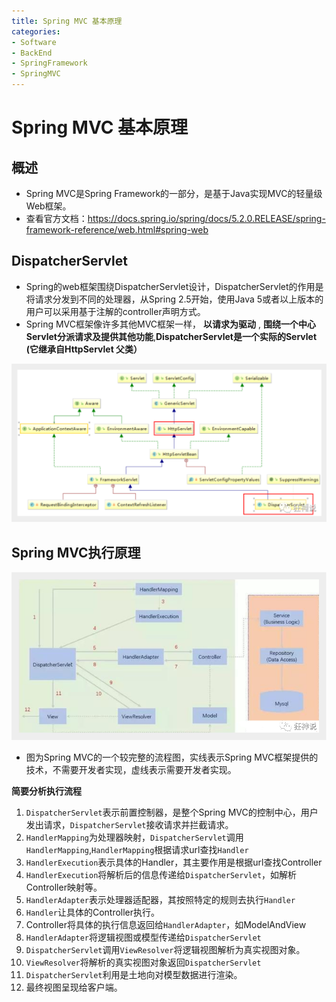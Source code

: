 ```yaml
---
title: Spring MVC 基本原理
categories:
- Software
- BackEnd
- SpringFramework
- SpringMVC
---
```

# Spring MVC 基本原理

## 概述

- Spring MVC是Spring Framework的一部分，是基于Java实现MVC的轻量级Web框架。
- 查看官方文档：https://docs.spring.io/spring/docs/5.2.0.RELEASE/spring-framework-reference/web.html#spring-web

## DispatcherServlet

- Spring的web框架围绕DispatcherServlet设计，DispatcherServlet的作用是将请求分发到不同的处理器，从Spring 2.5开始，使用Java 5或者以上版本的用户可以采用基于注解的controller声明方式。
- Spring MVC框架像许多其他MVC框架一样， **以请求为驱动** , **围绕一个中心Servlet分派请求及提供其他功能**,**DispatcherServlet是一个实际的Servlet (它继承自HttpServlet 父类）**

![](https://raw.githubusercontent.com/LuShan123888/Files/main/Pictures/2020-12-10-640-0819307.png)

## Spring MVC执行原理

![](https://raw.githubusercontent.com/LuShan123888/Files/main/Pictures/2020-12-10-640-20200923080317494.png)

- 图为Spring MVC的一个较完整的流程图，实线表示Spring MVC框架提供的技术，不需要开发者实现，虚线表示需要开发者实现。

**简要分析执行流程**

1. `DispatcherServlet`表示前置控制器，是整个Spring MVC的控制中心，用户发出请求，`DispatcherServlet`接收请求并拦截请求。
2. `HandlerMapping`为处理器映射，`DispatcherServlet`调用`HandlerMapping`,`HandlerMapping`根据请求url查找`Handler`
3. `HandlerExecution`表示具体的Handler，其主要作用是根据url查找Controller
4. `HandlerExecution`将解析后的信息传递给`DispatcherServlet`，如解析Controller映射等。
5. `HandlerAdapter`表示处理器适配器，其按照特定的规则去执行`Handler`
6. `Handler`让具体的Controller执行。
7. Controller将具体的执行信息返回给`HandlerAdapter`，如ModelAndView
8. `HandlerAdapter`将逻辑视图或模型传递给`DispatcherServlet`
9. `DispatcherServlet`调用`ViewResolver`将逻辑视图解析为真实视图对象。
10. `ViewResolver`将解析的真实视图对象返回`DispatcherServlet`
11. `DispatcherServlet`利用是土地向对模型数据进行渲染。
12. 最终视图呈现给客户端。
